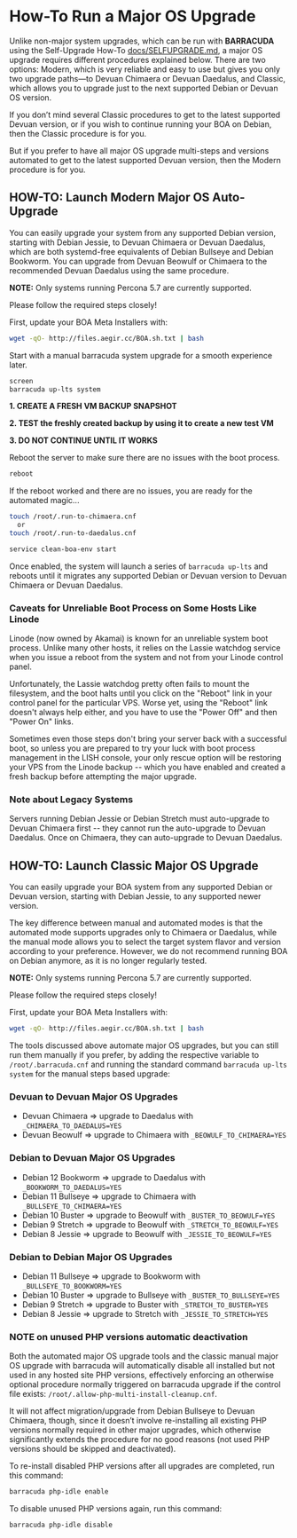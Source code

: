 
# How-To Run a Major OS Upgrade

Unlike non-major system upgrades, which can be run with **BARRACUDA** using the Self-Upgrade How-To [docs/SELFUPGRADE.md](https://github.com/omega8cc/boa/tree/5.x-dev/docs/SELFUPGRADE.md), a major OS upgrade requires different procedures explained below. There are two options: Modern, which is very reliable and easy to use but gives you only two upgrade paths—to Devuan Chimaera or Devuan Daedalus, and Classic, which allows you to upgrade just to the next supported Debian or Devuan OS version.

If you don’t mind several Classic procedures to get to the latest supported Devuan version, or if you wish to continue running your BOA on Debian, then the Classic procedure is for you.

But if you prefer to have all major OS upgrade multi-steps and versions automated to get to the latest supported Devuan version, then the Modern procedure is for you.

## HOW-TO: Launch Modern Major OS Auto-Upgrade

You can easily upgrade your system from any supported Debian version, starting with Debian Jessie, to Devuan Chimaera or Devuan Daedalus, which are both systemd-free equivalents of Debian Bullseye and Debian Bookworm. You can upgrade from Devuan Beowulf or Chimaera to the recommended Devuan Daedalus using the same procedure.

**NOTE:** Only systems running Percona 5.7 are currently supported.

Please follow the required steps closely!

First, update your BOA Meta Installers with:

```sh
wget -qO- http://files.aegir.cc/BOA.sh.txt | bash
```

Start with a manual barracuda system upgrade for a smooth experience later.

```sh
screen
barracuda up-lts system
```

**1. CREATE A FRESH VM BACKUP SNAPSHOT**

**2. TEST the freshly created backup by using it to create a new test VM**

**3. DO NOT CONTINUE UNTIL IT WORKS**

Reboot the server to make sure there are no issues with the boot process.

```sh
reboot
```

If the reboot worked and there are no issues, you are ready for the automated magic...

```sh
touch /root/.run-to-chimaera.cnf
  or
touch /root/.run-to-daedalus.cnf

service clean-boa-env start
```

Once enabled, the system will launch a series of `barracuda up-lts` and reboots until it migrates any supported Debian or Devuan version to Devuan Chimaera or Devuan Daedalus.

### Caveats for Unreliable Boot Process on Some Hosts Like Linode

Linode (now owned by Akamai) is known for an unreliable system boot process. Unlike many other hosts, it relies on the Lassie watchdog service when you issue a reboot from the system and not from your Linode control panel.

Unfortunately, the Lassie watchdog pretty often fails to mount the filesystem, and the boot halts until you click on the "Reboot" link in your control panel for the particular VPS. Worse yet, using the "Reboot" link doesn't always help either, and you have to use the "Power Off" and then "Power On" links.

Sometimes even those steps don't bring your server back with a successful boot, so unless you are prepared to try your luck with boot process management in the LISH console, your only rescue option will be restoring your VPS from the Linode backup -- which you have enabled and created a fresh backup before attempting the major upgrade.

### Note about Legacy Systems

Servers running Debian Jessie or Debian Stretch must auto-upgrade to Devuan Chimaera first -- they cannot run the auto-upgrade to Devuan Daedalus. Once on Chimaera, they can auto-upgrade to Devuan Daedalus.

## HOW-TO: Launch Classic Major OS Upgrade

You can easily upgrade your BOA system from any supported Debian or Devuan version, starting with Debian Jessie, to any supported newer version.

The key difference between manual and automated modes is that the automated mode supports upgrades only to Chimaera or Daedalus, while the manual mode allows you to select the target system flavor and version according to your preference. However, we do not recommend running BOA on Debian anymore, as it is no longer regularly tested.

**NOTE:** Only systems running Percona 5.7 are currently supported.

Please follow the required steps closely!

First, update your BOA Meta Installers with:

```sh
wget -qO- http://files.aegir.cc/BOA.sh.txt | bash
```

The tools discussed above automate major OS upgrades, but you can still run them manually if you prefer, by adding the respective variable to `/root/.barracuda.cnf` and running the standard command `barracuda up-lts system` for the manual steps based upgrade:

### Devuan to Devuan Major OS Upgrades

- Devuan Chimaera => upgrade to Daedalus with `_CHIMAERA_TO_DAEDALUS=YES`
- Devuan Beowulf => upgrade to Chimaera with `_BEOWULF_TO_CHIMAERA=YES`

### Debian to Devuan Major OS Upgrades

- Debian 12 Bookworm => upgrade to Daedalus with `_BOOKWORM_TO_DAEDALUS=YES`
- Debian 11 Bullseye => upgrade to Chimaera with `_BULLSEYE_TO_CHIMAERA=YES`
- Debian 10 Buster => upgrade to Beowulf with `_BUSTER_TO_BEOWULF=YES`
- Debian 9 Stretch => upgrade to Beowulf with `_STRETCH_TO_BEOWULF=YES`
- Debian 8 Jessie => upgrade to Beowulf with `_JESSIE_TO_BEOWULF=YES`

### Debian to Debian Major OS Upgrades

- Debian 11 Bullseye => upgrade to Bookworm with `_BULLSEYE_TO_BOOKWORM=YES`
- Debian 10 Buster => upgrade to Bullseye with `_BUSTER_TO_BULLSEYE=YES`
- Debian 9 Stretch => upgrade to Buster with `_STRETCH_TO_BUSTER=YES`
- Debian 8 Jessie => upgrade to Stretch with `_JESSIE_TO_STRETCH=YES`

### NOTE on unused PHP versions automatic deactivation

Both the automated major OS upgrade tools and the classic manual major OS upgrade with barracuda will automatically disable all installed but not used in any hosted site PHP versions, effectively enforcing an otherwise optional procedure normally triggered on barracuda upgrade if the control file exists: `/root/.allow-php-multi-install-cleanup.cnf`.

It will not affect migration/upgrade from Debian Bullseye to Devuan Chimaera, though, since it doesn’t involve re-installing all existing PHP versions normally required in other major upgrades, which otherwise significantly extends the procedure for no good reasons (not used PHP versions should be skipped and deactivated).

To re-install disabled PHP versions after all upgrades are completed, run this command:

```sh
barracuda php-idle enable
```

To disable unused PHP versions again, run this command:

```sh
barracuda php-idle disable
```
